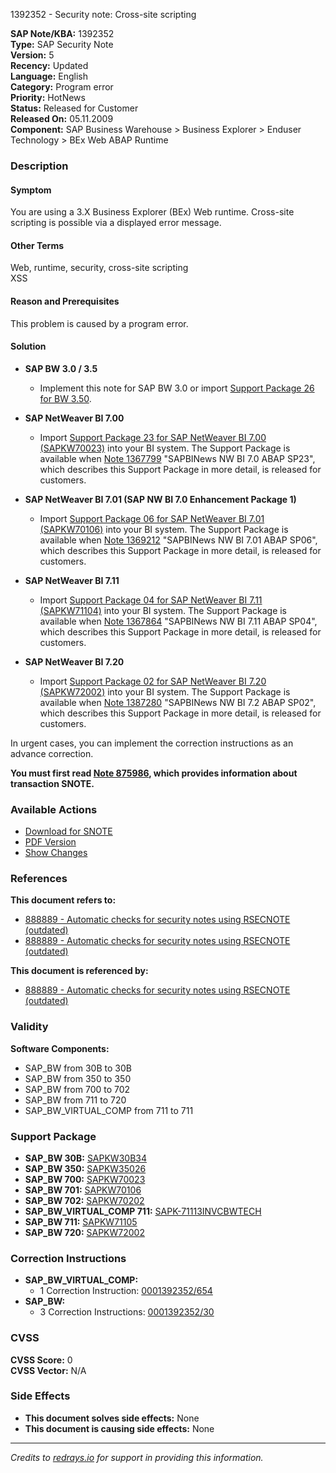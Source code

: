 1392352 - Security note: Cross-site scripting

**SAP Note/KBA:** 1392352  
**Type:** SAP Security Note  
**Version:** 5  
**Recency:** Updated  
**Language:** English  
**Category:** Program error  
**Priority:** HotNews  
**Status:** Released for Customer  
**Released On:** 05.11.2009  
**Component:** SAP Business Warehouse > Business Explorer > Enduser Technology > BEx Web ABAP Runtime

### Description

#### Symptom
You are using a 3.X Business Explorer (BEx) Web runtime. Cross-site scripting is possible via a displayed error message.

#### Other Terms
Web, runtime, security, cross-site scripting  
XSS

#### Reason and Prerequisites
This problem is caused by a program error.

#### Solution
- **SAP BW 3.0 / 3.5**
  - Implement this note for SAP BW 3.0 or import [Support Package 26 for BW 3.50](https://me.sap.com/supportpackage/SAPKW35026).

- **SAP NetWeaver BI 7.00**
  - Import [Support Package 23 for SAP NetWeaver BI 7.00 (SAPKW70023)](https://me.sap.com/supportpackage/SAPKW70023) into your BI system. The Support Package is available when [Note 1367799](https://me.sap.com/notes/1367799) "SAPBINews NW BI 7.0 ABAP SP23", which describes this Support Package in more detail, is released for customers.

- **SAP NetWeaver BI 7.01 (SAP NW BI 7.0 Enhancement Package 1)**
  - Import [Support Package 06 for SAP NetWeaver BI 7.01 (SAPKW70106)](https://me.sap.com/supportpackage/SAPKW70106) into your BI system. The Support Package is available when [Note 1369212](https://me.sap.com/notes/1369212) "SAPBINews NW BI 7.01 ABAP SP06", which describes this Support Package in more detail, is released for customers.

- **SAP NetWeaver BI 7.11**
  - Import [Support Package 04 for SAP NetWeaver BI 7.11 (SAPKW71104)](https://me.sap.com/supportpackage/SAPKW71104) into your BI system. The Support Package is available when [Note 1367864](https://me.sap.com/notes/1367864) "SAPBINews NW BI 7.11 ABAP SP04", which describes this Support Package in more detail, is released for customers.

- **SAP NetWeaver BI 7.20**
  - Import [Support Package 02 for SAP NetWeaver BI 7.20 (SAPKW72002)](https://me.sap.com/supportpackage/SAPKW72002) into your BI system. The Support Package is available when [Note 1387280](https://me.sap.com/notes/1387280) "SAPBINews NW BI 7.2 ABAP SP02", which describes this Support Package in more detail, is released for customers.

In urgent cases, you can implement the correction instructions as an advance correction.

**You must first read [Note 875986](https://me.sap.com/notes/875986), which provides information about transaction SNOTE.**

### Available Actions
- [Download for SNOTE](https://notesdownloads.sap.com/note/0040000008211592017)
- [PDF Version](https://userapps.support.sap.com/sap/support/sfm/notes/print/0001392352?language=en-US&token=83C9E2E86D525F8F7FCA321169BD55A2)
- [Show Changes](https://me.sap.com/notesLatestChanges/0001392352/E/diff)

### References
**This document refers to:**
- [888889 - Automatic checks for security notes using RSECNOTE (outdated)](https://me.sap.com/notes/888889)
- [888889 - Automatic checks for security notes using RSECNOTE (outdated)](https://me.sap.com/notes/888889)

**This document is referenced by:**
- [888889 - Automatic checks for security notes using RSECNOTE (outdated)](https://me.sap.com/notes/888889)

### Validity
**Software Components:**
- SAP_BW from 30B to 30B
- SAP_BW from 350 to 350
- SAP_BW from 700 to 702
- SAP_BW from 711 to 720
- SAP_BW_VIRTUAL_COMP from 711 to 711

### Support Package
- **SAP_BW 30B:** [SAPKW30B34](https://me.sap.com/supportpackage/SAPKW30B34)
- **SAP_BW 350:** [SAPKW35026](https://me.sap.com/supportpackage/SAPKW35026)
- **SAP_BW 700:** [SAPKW70023](https://me.sap.com/supportpackage/SAPKW70023)
- **SAP_BW 701:** [SAPKW70106](https://me.sap.com/supportpackage/SAPKW70106)
- **SAP_BW 702:** [SAPKW70202](https://me.sap.com/supportpackage/SAPKW70202)
- **SAP_BW_VIRTUAL_COMP 711:** [SAPK-71113INVCBWTECH](https://me.sap.com/supportpackage/SAPK-71113INVCBWTECH)
- **SAP_BW 711:** [SAPKW71105](https://me.sap.com/supportpackage/SAPKW71105)
- **SAP_BW 720:** [SAPKW72002](https://me.sap.com/supportpackage/SAPKW72002)

### Correction Instructions
- **SAP_BW_VIRTUAL_COMP:**
  - 1 Correction Instruction: [0001392352/654](https://me.sap.com/corrins/0001392352/654)
- **SAP_BW:**
  - 3 Correction Instructions: [0001392352/30](https://me.sap.com/corrins/0001392352/30)

### CVSS
**CVSS Score:** 0  
**CVSS Vector:** N/A

### Side Effects
- **This document solves side effects:** None
- **This document is causing side effects:** None

---

*Credits to [redrays.io](https://redrays.io) for support in providing this information.*